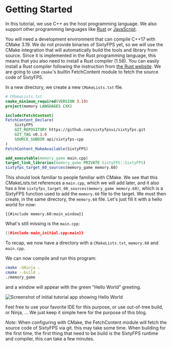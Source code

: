 # Getting Started

In this tutorial, we use C++ as the host programming language. We also support other programming languages like
[Rust](https://sixtyfps.io/docs/rust/sixtyfps/) or [JavaScript](https://sixtyfps.io/docs/node/).

You will need a development environment that can compile C++17 with CMake 3.19.
We do not provide binaries of SixtyFPS yet, so we will use the CMake integration that will automatically build
the tools and library from source. Since it is implemented in the Rust programming language, this means that
you also need to install a Rust compiler (1.56). You can easily install a Rust compiler
following the instruction from [the Rust website](https://www.rust-lang.org/learn/get-started).
We are going to use `cmake`'s builtin FetchContent module to fetch the source code of SixtyFPS.

In a new directory, we create a new `CMakeLists.txt` file.

```cmake
# CMakeLists.txt
cmake_minimum_required(VERSION 3.19)
project(memory LANGUAGES CXX)

include(FetchContent)
FetchContent_Declare(
    SixtyFPS
    GIT_REPOSITORY https://github.com/sixtyfpsui/sixtyfps.git
    GIT_TAG v0.1.6
    SOURCE_SUBDIR api/sixtyfps-cpp
)
FetchContent_MakeAvailable(SixtyFPS)

add_executable(memory_game main.cpp)
target_link_libraries(memory_game PRIVATE SixtyFPS::SixtyFPS)
sixtyfps_target_60_sources(memory_game memory.60)
```

This should look familiar to people familiar with CMake. We see that this CMakeLists.txt
references a `main.cpp`, which we will add later, and it also has a line
`sixtyfps_target_60_sources(memory_game memory.60)`, which is a SixtyFPS function used to
add the `memory.60` file to the target. We must then create, in the same directory,
the `memory.60` file. Let's just fill it with a hello world for now:

```60
{{#include memory.60:main_window}}
```

What's still missing is the `main.cpp`:

```cpp
{{#include main_initial.cpp:main}}
```

To recap, we now have a directory with a `CMakeLists.txt`, `memory.60` and `main.cpp`.

We can now compile and run this program:

```sh
cmake -GNinja .
cmake --build .
./memory_game
```

and a window will appear with the green "Hello World" greeting.

![Screenshot of initial tutorial app showing Hello World](https://sixtyfps.io/blog/memory-game-tutorial/getting-started.png "Hello World")

Feel free to use your favorite IDE for this purpose, or use out-of-tree build, or Ninja, ...
We just keep it simple here for the purpose of this blog.

*Note*: When configuring with CMake, the FetchContent module will fetch the source code of SixtyFPS via git.
this may take some time. When building for the first time, the first thing that need to be build
is the SixtyFPS runtime and compiler, this can take a few minutes.

